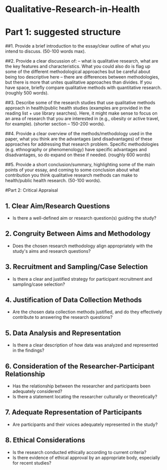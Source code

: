 # Qualitative-Research-in-Health

# Part 1: suggested structure
##1. Provide a brief introduction to the essay/clear outline of what you intend to discuss. (50-100 words max).

##2. Provide a clear discussion of:
– what is qualitative research, what are the key features and characteristics. What you could also do is flag up some of the different methodological approaches but be careful about being too descriptive here 
– there are differences between methodologies, but there is more that unites qualitative approaches than divides. If you have space, briefly compare qualitative methods with quantitative research. (roughly 500 words).

##3. Describe some of the research studies that use qualitative methods approach in health/public health studies (examples are provided in the reading list + use library searches). Here, it might make sense to focus on an area of research that you are interested in (e.g., obesity or active travel, for example). (shorter section – 150-200 words).

##4. Provide a clear overview of the methods/methodology used in the paper, what you think are the advantages (and disadvantages) of these approaches for addressing that research problem. Specific methodologies (e.g. ethnography or phenomenology) have specific advantages and disadvantages, so do expand on these if needed. (roughly 600 words)

##5. Provide a short conclusion/summary, highlighting some of the main points of your essay, and coming to some conclusion about what contribution you think qualitative research methods can make to health/public health research. (50-100 words).



#Part 2: Critical Appraisal

## 1. Clear Aim/Research Questions
   - Is there a well-defined aim or research question(s) guiding the study?

## 2. Congruity Between Aims and Methodology
   - Does the chosen research methodology align appropriately with the study's aims and research questions?

## 3. Recruitment and Sampling/Case Selection
   - Is there a clear and justified strategy for participant recruitment and sampling/case selection?

## 4. Justification of Data Collection Methods
   - Are the chosen data collection methods justified, and do they effectively contribute to answering the research questions?

## 5. Data Analysis and Representation
   - Is there a clear description of how data was analyzed and represented in the findings?

## 6. Consideration of the Researcher-Participant Relationship
   - Has the relationship between the researcher and participants been adequately considered?
   - Is there a statement locating the researcher culturally or theoretically?

## 7. Adequate Representation of Participants
   - Are participants and their voices adequately represented in the study?

## 8. Ethical Considerations
   - Is the research conducted ethically according to current criteria?
   - Is there evidence of ethical approval by an appropriate body, especially for recent studies?

